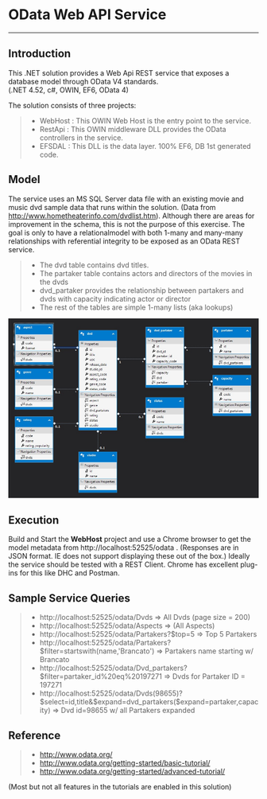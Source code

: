 ﻿# OData Web API Service
---
## Introduction
This .NET solution provides a Web Api REST service that exposes a database model through OData V4 standards.  
(.NET 4.52, c#, OWIN, EF6, OData 4)

The solution consists of three projects:
  >* WebHost : This OWIN Web Host is the entry point to the service.
  >* RestApi : This OWIN middleware DLL provides the OData controllers in the service.
  >* EFSDAL : This DLL is the data layer. 100% EF6, DB 1st generated code.

## Model
The service uses an MS SQL Server data file with an existing movie and music dvd sample data that runs within the solution. 
(Data from http://www.hometheaterinfo.com/dvdlist.htm).
Although there are areas for improvement in the schema, this is not the purpose of this exercise.  The goal is only to have a relationalmodel with both 1-many and many-many relationships with referential integrity to be exposed as an OData REST service.  
>* The dvd table contains dvd titles.
>* The partaker table contains actors and directors of the movies in the dvds
>* dvd_partaker provides the relationship between partakers and dvds with capacity indicating actor or director
>* The rest of the tables are simple 1-many lists (aka lookups)

![Model](https://github.com/antonio-cordoba/OdataDvdSampleNet45/blob/master/Model.jpg)

## Execution
Build and Start the **WebHost** project and use a Chrome browser to get the model metadata from http://localhost:52525/odata . (Responses are in JSON format.   IE does not support displaying these out of the box.)
Ideally the service should be tested with a REST Client.   Chrome has excellent plug-ins for this like DHC and Postman.


## Sample Service Queries
>* http://localhost:52525/odata/Dvds => All Dvds (page size = 200)
>* http://localhost:52525/odata/Aspects => (All Aspects) 
>* http://localhost:52525/odata/Partakers?$top=5 => Top 5 Partakers
>* http://localhost:52525/odata/Partakers?$filter=startswith(name,'Brancato') => Partakers name starting w/ Brancato
>* http://localhost:52525/odata/Dvd_partakers?$filter=partaker_id%20eq%20197271 => Dvds for Partaker ID = 197271
>* http://localhost:52525/odata/Dvds(98655)?$select=id,title&$expand=dvd_partakers($expand=partaker,capacity) => Dvd id=98655 w/ all Partakers expanded

## Reference
>* http://www.odata.org/
>* http://www.odata.org/getting-started/basic-tutorial/
>* http://www.odata.org/getting-started/advanced-tutorial/

(Most but not all features in the tutorials are enabled in this solution)
